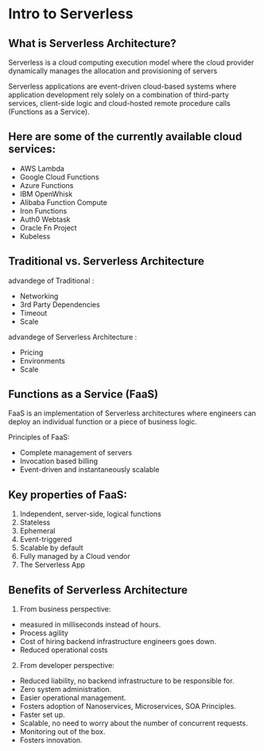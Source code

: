 # Intro to Serverless

## What is Serverless Architecture? 

Serverless is a cloud computing execution model where the cloud provider dynamically manages the allocation and provisioning of servers

Serverless applications are event-driven cloud-based systems where application development rely solely on a combination of third-party services, client-side logic and cloud-hosted remote procedure calls (Functions as a Service).


## Here are some of the currently available cloud services:

* AWS Lambda
* Google Cloud Functions
* Azure Functions
* IBM OpenWhisk
* Alibaba Function Compute
* Iron Functions
* Auth0 Webtask
* Oracle Fn Project
* Kubeless

## Traditional vs. Serverless Architecture

advandege of Traditional : 

* Networking
* 3rd Party Dependencies
* Timeout
* Scale

advandege of Serverless Architecture : 

* Pricing
* Environments
* Scale

## Functions as a Service (FaaS)

FaaS is an implementation of Serverless architectures where engineers can deploy an individual function or a piece of business logic. 

Principles of FaaS:

* Complete management of servers
* Invocation based billing
* Event-driven and instantaneously scalable

## Key properties of FaaS:

1. Independent, server-side, logical functions
2. Stateless
3. Ephemeral
4. Event-triggered
5. Scalable by default
6. Fully managed by a Cloud vendor
7. The Serverless App

## Benefits of Serverless Architecture

1. From business perspective:

*  measured in milliseconds instead of hours.
* Process agility
* Cost of hiring backend infrastructure engineers goes down.
* Reduced operational costs

2. From developer perspective: 

* Reduced liability, no backend infrastructure to be responsible for.
* Zero system administration.
* Easier operational management.
* Fosters adoption of Nanoservices, Microservices, SOA Principles.
* Faster set up.
* Scalable, no need to worry about the number of concurrent requests.
* Monitoring out of the box.
* Fosters innovation.










